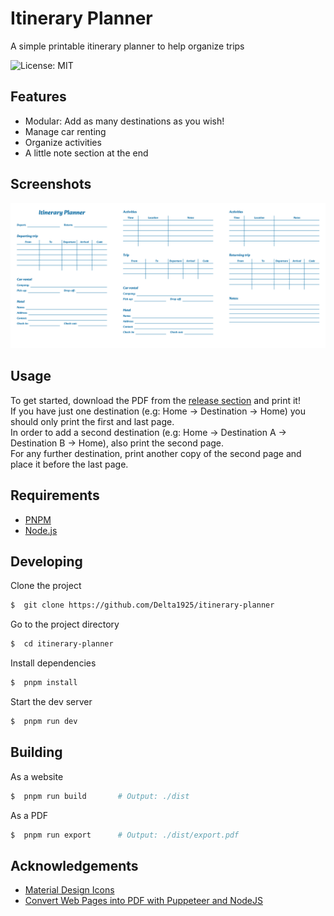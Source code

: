 # Itinerary Planner

A simple printable itinerary planner to help organize trips

![License: MIT](https://img.shields.io/badge/License-MIT-green)

## Features

- Modular: Add as many destinations as you wish!
- Manage car renting
- Organize activities
- A little note section at the end

## Screenshots

![A view of the three pages](screenshot.png)

## Usage

To get started, download the PDF from the [release section](https://github.com/Delta1925/itinerary-planner/releases) and print it!  
If you have just one destination (e.g: Home -> Destination -> Home) you should only print the first and last page.  
In order to add a second destination (e.g: Home -> Destination A -> Destination B -> Home), also print the second page.  
For any further destination, print another copy of the second page and place it before the last page.

## Requirements

- [PNPM](https://pnpm.io/)
- [Node.js](https://nodejs.org/)

## Developing

Clone the project

```bash
$  git clone https://github.com/Delta1925/itinerary-planner
```

Go to the project directory

```bash
$  cd itinerary-planner
```

Install dependencies

```bash
$  pnpm install
```

Start the dev server

```bash
$  pnpm run dev
```

## Building

As a website

```bash
$  pnpm run build       # Output: ./dist
```

As a PDF

```bash
$  pnpm run export      # Output: ./dist/export.pdf
```

## Acknowledgements

- [Material Design Icons](https://github.com/Templarian/MaterialDesign)
- [Convert Web Pages into PDF with Puppeteer and NodeJS](https://livecodestream.dev/post/convert-web-pages-into-pdfs-with-puppeteer-and-nodejs/)
